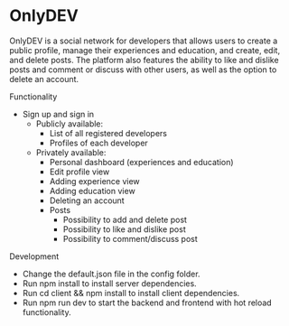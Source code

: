 # OnlyDEV
OnlyDEV is a social network for developers that allows users to create a public profile, manage their experiences and education, and create, edit, and delete posts. The platform also features the ability to like and dislike posts and comment or discuss with other users, as well as the option to delete an account.


Functionality  

*   Sign up and sign in
    *   Publicly available:
        *   List of all registered developers
        *   Profiles of each developer
    *   Privately available:
        *   Personal dashboard (experiences and education)
        *   Edit profile view
        *   Adding experience view
        *   Adding education view
        *   Deleting an account
        *   Posts
            *   Possibility to add and delete post
            *   Possibility to like and dislike post
            *   Possibility to comment/discuss post

Development  

* Change the default.json file in the config folder.  
* Run npm install to install server dependencies.  
* Run cd client && npm install to install client dependencies.  
* Run npm run dev to start the backend and frontend with hot reload functionality.  
